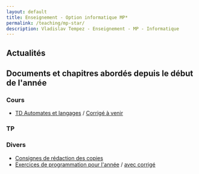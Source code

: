 ```yaml
---
layout: default
title: Enseignement - Option informatique MP* 
permalink: /teaching/mp-star/
description: Vladislav Tempez - Enseignement - MP - Informatique 
---
```

## Actualités
<!-- - Mercredi 18/09 8h-9h Cours en D103 -->
## Documents et chapitres abordés depuis le début de l'année
### Cours
- [TD Automates et langages](https://nc-lycees.netocentre.fr/s/Rwp2Pqksk5E5Set) / [Corrigé à venir]()
### TP
### Divers
- [Consignes de rédaction des copies](https://nc-lycees.netocentre.fr/s/mHTAr95LAZjoAYP)
- [Exercices de programmation pour l'année](/docs/exos-prog/exos-prog-mpe.html) / [avec corrigé](/docs/exos-prog/exos-prog-mpe-correction.html)
